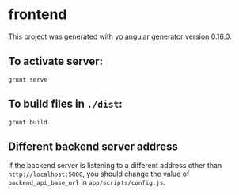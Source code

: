 # frontend

This project was generated with [yo angular generator](https://github.com/yeoman/generator-angular)
version 0.16.0.

## To activate server:

    grunt serve

## To build files in `./dist`:

    grunt build

## Different backend server address

If the backend server is listening to a different address other than `http://localhost:5000`, you should change the value of `backend_api_base_url` in `app/scripts/config.js`.
